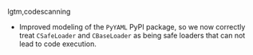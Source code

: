 lgtm,codescanning
* Improved modeling of the `PyYAML` PyPI package, so we now correctly treat `CSafeLoader` and `CBaseLoader` as being safe loaders that can not lead to code execution.
